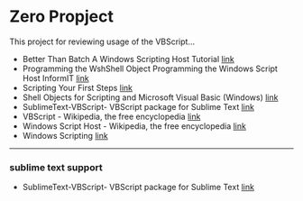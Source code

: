 # Zero Propject

This project for reviewing usage of the VBScript...

* Better Than Batch A Windows Scripting Host Tutorial [link](http://www.makeuseof.com/tag/batch-windows-scripting-host-tutorial/)
* Programming the WshShell Object Programming the Windows Script Host InformIT [link](http://www.informit.com/articles/article.aspx?p=1187429&seqNum=5)
* Scripting Your First Steps [link](https://technet.microsoft.com/en-us/scriptcenter/dd940112.aspx)
* Shell Objects for Scripting and Microsoft Visual Basic (Windows) <a href="https://msdn.microsoft.com/en-us/library/windows/desktop/bb773938(v=vs.85).aspx">link</a>
* SublimeText-VBScript- VBScript package for Sublime Text [link](https://github.com/SublimeText/VBScript)
* VBScript - Wikipedia, the free encyclopedia [link](https://en.wikipedia.org/wiki/VBScript)
* Windows Script Host - Wikipedia, the free encyclopedia [link](https://en.wikipedia.org/wiki/Windows_Script_Host)
* Windows Scripting [link](http://www.ericphelps.com/scripting/)

--- 
### sublime text support 
* SublimeText-VBScript- VBScript package for Sublime Text [link](https://github.com/SublimeText/VBScript)